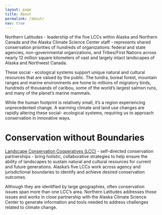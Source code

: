 ```yaml
---
layout: page
title: About
permalink: /about/
nav: true
---
```


<p class="lead">Northern Latitudes - leadership of the five LCCs within Alaska and Northern Canada
and the Alaska Climate Science Center staff - represents shared conservation
priorities of hundreds of organizations: federal and state agencies, non-governmental
organizations, and Tribes/First Nations across nearly 12 million square kilometers of
vast and largely intact landscapes of Alaska and Northwest Canada.</p>

These social - ecological systems support unique natural and cultural resources that are
valued by the public. The tundra, boreal forest, mountain ranges and marine
environments are home to millions of migratory birds, hundreds of thousands of caribou,
some of the world’s largest salmon runs, and many of the planet’s marine mammals. 

While the human footprint is relatively small, it’s a region experiencing unprecedented
change. A warming climate and land use changes are rapidly altering these social-
ecological systems, requiring us to approach conservation in innovative ways.

# Conservation without Boundaries

[Landscape Conservation Cooperatives (LCC)](https://lccnetwork.org/) - self-directed conservation
partnerships - bring holistic, collaborative strategies to help ensure the ability of
landscapes to sustain natural and cultural resources for current and future generations.
Alaska’s five LCCs work across agency and jurisdictional boundaries to identify and
achieve desired conservation outcomes.

Although they are identified by large geographies, often conservation issues span more
than one LCC’s area. Northern Latitudes addresses those issues and works in close
partnership with the Alaska Climate Science Center to generate information and tools
needed to address challenges related to climate change.
